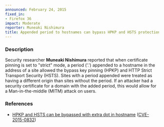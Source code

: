 ```yaml
---
announced: February 24, 2015
fixed_in:
- Firefox 36
impact: Moderate
reporter: Muneaki Nishimura
title: Appended period to hostnames can bypass HPKP and HSTS protections
---
```


<h3>Description</h3>

<p>Security researcher <strong>Muneaki Nishimura</strong> reported that when
certificate pinning is set to "strict" mode, a period ('.') appended to a
hostname in the address of a site allowed the bypass key pinning (HPKP) and HTTP
Strict Transport Security (HSTS). Sites with a period appended were treated as
having a different origin than sites without the period. If an attacker had a
security certificate for a domain with the added period, this would allow for a
Man-in-the-middle (MITM) attack on users.
</p>


<h3>References</h3>

<ul>
  <li><a href="https://bugzilla.mozilla.org/show_bug.cgi?id=1065909">
       HPKP and HSTS can be bypassed with extra dot in hostname</a>
(<a href="http://cve.mitre.org/cgi-bin/cvename.cgi?name=CVE-2015-0832"
class="ex-ref">CVE-2015-0832</a>)</li>
</ul>



